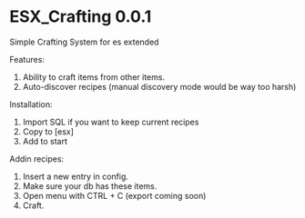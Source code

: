 # ESX_Crafting 0.0.1
Simple Crafting System for es extended

Features:
1. Ability to craft items from other items.
2. Auto-discover recipes (manual discovery mode would be way too harsh)


Installation:
1. Import SQL if you want to keep current recipes
2. Copy to [esx]
3. Add to start

Addin recipes:
1. Insert a new entry in config.
2. Make sure your db has these items.
3. Open menu with CTRL + C (export coming soon)
4. Craft.
